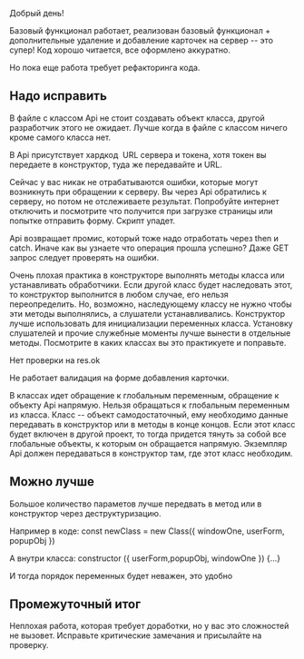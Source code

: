 Добрый день!

Базовый функционал работает, реализован базовый функционал + дополнительные удаление и добавление
карточек на сервер -- это супер! Код хорошо читается, все оформлено аккуратно.

Но пока еще работа требует рефакторинга кода. 

Надо исправить
--------------

В файле с классом Api не стоит создавать объект класса, другой разработчик этого не ожидает. Лучше когда в файле
с классом ничего кроме самого класса нет.

В Api присутствует хардкод  URL сервера и токена, хотя токен вы передаете в конструктор, туда же передавайте и URL.

Сейчас у вас никак не отрабатываются ошибки, которые могут возникнуть при обращении к серверу. Вы через Api
обратились к серверу, но потом не отслеживаете результат. Попробуйте интернет отключить и посмотрите что получится
при загрузке страницы или попытке отправить форму. Скрипт упадет.

Api возвращает промис, который тоже надо отработать через then и catch. Иначе как вы узнаете что операция
прошла успешно? Даже GET запрос следует проверять на ошибки.

Очень плохая практика в конструкторе выполнять методы класса или устанавливать обработчики.
Если другой класс будет наследовать этот, то конструктор выполнится в любом случае,
его нельзя переопределить. Но, возможно, наследующему классу не нужно чтобы
эти методы выполнялись, а слушатели устанавливались.
Конструктор лучше использовать для инициализации переменных класса.
Установку слушателей и прочие служебные моменты лучше вынести в отдельные методы.
Посмотрите в каких классах вы это практикуете и поправьте.

Нет проверки на res.ok

Не работает валидация на форме добавления карточки.

В классах идет обращение к глобальным переменным, обращение к объекту Api напрямую. 
Нельзя обращаться к глобальным переменным из класса.
Класс -- объект самодостаточный, ему необходимо данные передавать в конструктор или в методы в конце концов.
Если этот класс будет включен в другой проект, то тогда придется тянуть за собой все глобальные объекты,
к которым он обращается напрямую. Экземпляр Api должен передаваться в конструктор там, где этот класс необходим.

Можно лучше
-----------

Большое количество параметов лучше передвать в метод или в конструктор через деструктуризацию.

  Например в коде:
    const newClass = new Class({ windowOne, userForm, popupObj })

  А внутри класса:
    constructor ({ userForm,popupObj, windowOne }) {...}

  И тогда порядок переменных будет неважен, это удобно

Промежуточный итог
------------------

Неплохая работа, которая требует доработки, но у вас это сложностей не вызовет. Исправьте критические замечания
и присылайте на проверку.
